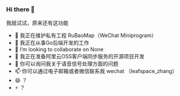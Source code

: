 ### Hi there 👋

我就试试，原来还有这功能

- 🔭 我正在维护私有工程 RuBaoMap（WeChat Miniprogram）
- 🌱 我正在从事Go后端开发的工作
- 👯 I’m looking to collaborate on None
- 🤔 我正在准备阿里云OSS客户端同步服务的开源项目开发
- 💬 你可以询问我关于语音信号处理方面的问题
- 📫 你可以通过电子邮箱或者微信联系我 wechat （leafspace_zhang）
- 😄 ？
- ⚡ ？
<!--
**leafspace/leafspace** is a ✨ _special_ ✨ repository because its `README.md` (this file) appears on your GitHub profile.

Here are some ideas to get you started:

- 🔭 I’m currently working on HZ-KAIYUAN
- 🌱 I’m currently learning Wechat Mini Program
- 👯 I’m looking to collaborate on None
- 🤔 I’m looking for help with Wechat Mini Program Map Cover view
- 💬 Ask me about ...
- 📫 How to reach me: ...
- 😄 Pronouns: ...
- ⚡ Fun fact: ...
-->
